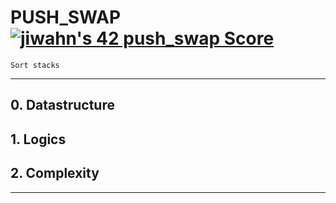 # PUSH_SWAP [![jiwahn's 42 push_swap Score](https://badge42.vercel.app/api/v2/cl5mpp96a00400amd35y6oqy6/project/2706160)](https://github.com/JaeSeoKim/badge42)

	Sort stacks
 ---

## 0. Datastructure
## 1. Logics 
## 2. Complexity

 ---
